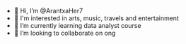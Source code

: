 - 👋 Hi, I’m @ArantxaHer7
- 👀 I'm interested in arts, music, travels and entertainment
- 🌱 I’m currently learning data analyst course
- 💞️ I’m looking to collaborate on ong


<!---
ArantxaHer7/ArantxaHer7 is a ✨ special ✨ repository because its `README.md` (this file) appears on your GitHub profile.
You can click the Preview link to take a look at your changes.
--->

